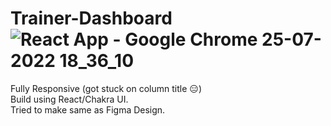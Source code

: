 # Trainer-Dashboard![React App - Google Chrome 25-07-2022 18_36_10](https://user-images.githubusercontent.com/58249832/181350266-9e3d9f1c-6b1e-4cfe-a2da-0cb945354aa6.png)

Fully Responsive (got stuck on column title :expressionless:) <br />
Build using React/Chakra UI.<br />
Tried to make same as Figma Design.<br />
